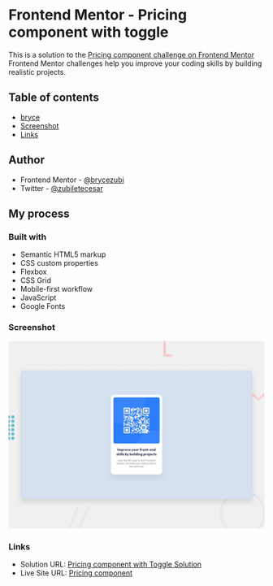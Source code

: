 # Frontend Mentor - Pricing component with toggle
This is a solution to the [Pricing component challenge on Frontend Mentor](https://www.frontendmentor.io/challenges/pricing-component-with-toggle-8vPwRMIC/hub)
Frontend Mentor challenges help you improve your coding skills by building realistic projects. 

## Table of contents
- [bryce](#author)
- [Screenshot](#screenshot)
- [Links](#links)

## Author
- Frontend Mentor - [@brycezubi](https://www.frontendmentor.io/profile/brycezubi)
- Twitter - [@zubiletecesar](https://twitter.com/home)

## My process

### Built with

- Semantic HTML5 markup
- CSS custom properties
- Flexbox
- CSS Grid
- Mobile-first workflow
- JavaScript
- Google Fonts

### Screenshot

![Design preview for the Pricing component coding challenge](https://github.com/Orisabiyi/qr-component-code/blob/main/design/desktop-preview.jpg)

### Links

- Solution URL: [Pricing component with Toggle Solution](https://www.frontendmentor.io/solutions/price-componente-toogle-B5UCneR12G)
- Live Site URL: [Pricing component](https://brycezubi.github.io/Pricing-component-toggle/)
